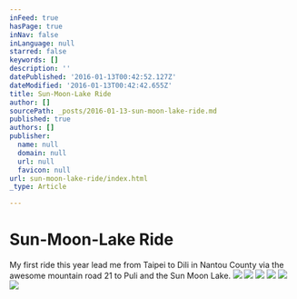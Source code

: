 ```yaml
---
inFeed: true
hasPage: true
inNav: false
inLanguage: null
starred: false
keywords: []
description: ''
datePublished: '2016-01-13T00:42:52.127Z'
dateModified: '2016-01-13T00:42:42.655Z'
title: Sun-Moon-Lake Ride
author: []
sourcePath: _posts/2016-01-13-sun-moon-lake-ride.md
published: true
authors: []
publisher:
  name: null
  domain: null
  url: null
  favicon: null
url: sun-moon-lake-ride/index.html
_type: Article

---
```

# Sun-Moon-Lake Ride

My first ride this year lead me from Taipei to Dili in Nantou County via the awesome mountain road 21 to Puli and the Sun Moon Lake.
![](https://the-grid-user-content.s3-us-west-2.amazonaws.com/12776e84-9d1d-4fd3-af09-58a910c6766c.jpg)
![](https://the-grid-user-content.s3-us-west-2.amazonaws.com/bffce688-47c4-4d0c-8583-40fc0194a6aa.jpg)
![](https://the-grid-user-content.s3-us-west-2.amazonaws.com/a60e636d-5a9a-45ea-9694-4cd58c618a52.jpg)
![](https://the-grid-user-content.s3-us-west-2.amazonaws.com/fe1ad37d-e609-4260-a23b-dab6fa506f9b.jpg)
![](https://the-grid-user-content.s3-us-west-2.amazonaws.com/f46394a2-49d5-401e-940c-d3e5214376fe.jpg)
![](https://the-grid-user-content.s3-us-west-2.amazonaws.com/2c6c38af-3b22-462a-951e-357615f95ad8.jpg)
